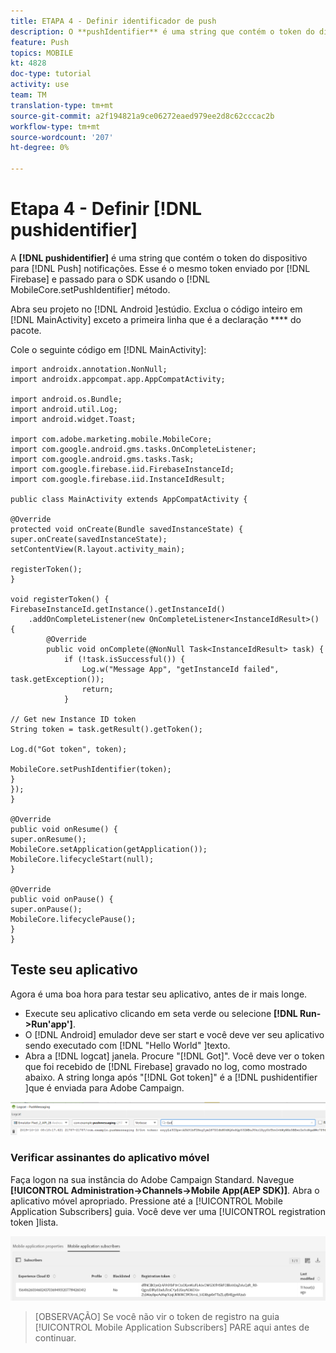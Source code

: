 ```yaml
---
title: ETAPA 4 - Definir identificador de push
description: O **pushIdentifier** é uma string que contém o token do dispositivo para notificações por push. Esse é o mesmo token enviado pelo Firebase e passado para o SDK usando o método MobileCore.setPushIdentifier.
feature: Push
topics: MOBILE
kt: 4828
doc-type: tutorial
activity: use
team: TM
translation-type: tm+mt
source-git-commit: a2f194821a9ce06272eaed979ee2d8c62cccac2b
workflow-type: tm+mt
source-wordcount: '207'
ht-degree: 0%

---
```


# Etapa 4 - Definir [!DNL pushidentifier]

A **[!DNL pushidentifier]** é uma string que contém o token do dispositivo para [!DNL Push] notificações. Esse é o mesmo token enviado por [!DNL Firebase] e passado para o SDK usando o [!DNL MobileCore.setPushIdentifier] método.

Abra seu projeto no [!DNL Android ]estúdio. Exclua o código inteiro em [!DNL MainActivity] exceto a primeira linha que é a declaração **** do pacote.

Cole o seguinte código em [!DNL MainActivity]:

```java{.line-numbers}
import androidx.annotation.NonNull;
import androidx.appcompat.app.AppCompatActivity;

import android.os.Bundle;
import android.util.Log;
import android.widget.Toast;

import com.adobe.marketing.mobile.MobileCore;
import com.google.android.gms.tasks.OnCompleteListener;
import com.google.android.gms.tasks.Task;
import com.google.firebase.iid.FirebaseInstanceId;
import com.google.firebase.iid.InstanceIdResult;

public class MainActivity extends AppCompatActivity {

@Override
protected void onCreate(Bundle savedInstanceState) {
super.onCreate(savedInstanceState);
setContentView(R.layout.activity_main);

registerToken();
}

void registerToken() {
FirebaseInstanceId.getInstance().getInstanceId()
    .addOnCompleteListener(new OnCompleteListener<InstanceIdResult>() {
        @Override
        public void onComplete(@NonNull Task<InstanceIdResult> task) {
            if (!task.isSuccessful()) {
                Log.w("Message App", "getInstanceId failed", task.getException());
                return;
            }

// Get new Instance ID token
String token = task.getResult().getToken();

Log.d("Got token", token);

MobileCore.setPushIdentifier(token);
}
});
}

@Override
public void onResume() {
super.onResume();
MobileCore.setApplication(getApplication());
MobileCore.lifecycleStart(null);
}

@Override
public void onPause() {
super.onPause();
MobileCore.lifecyclePause();
}
}
```

## Teste seu aplicativo

Agora é uma boa hora para testar seu aplicativo, antes de ir mais longe.

* Execute seu aplicativo clicando em seta verde ou selecione **[!DNL Run->Run'app']**.
* O [!DNL Android] emulador deve ser start e você deve ver seu aplicativo sendo executado com [!DNL "Hello World" ]texto.
* Abra a [!DNL logcat] janela. Procure &quot;[!DNL Got]&quot;. Você deve ver o token que foi recebido de [!DNL Firebase] gravado no log, como mostrado abaixo. A string longa após &quot;[!DNL Got token]&quot; é a [!DNL pushidentifier ]que é enviada para Adobe Campaign.

![logcat-token](assets/logcat-got-token.PNG)

### Verificar assinantes do aplicativo móvel

Faça logon na sua instância do Adobe Campaign Standard.
Navegue **[!UICONTROL Administration->Channels->Mobile App(AEP SDK)]**. Abra o aplicativo móvel apropriado. Pressione até a [!UICONTROL Mobile Application Subscribers] guia. Você deve ver uma [!UICONTROL registration token ]lista.

![assinantes de aplicativos móveis](assets/mobile-application-subscribers.PNG)

>[OBSERVAÇÃO]
>Se você não vir o token de registro na guia [!UICONTROL Mobile Application Subscribers] PARE aqui antes de continuar.
